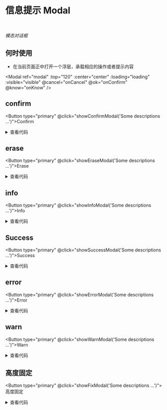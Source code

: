 # 信息提示 Modal

<br/>

*模态对话框*

## 何时使用

- 在当前页面正中打开一个浮层，承载相应的操作或者提示内容

<script setup lang="ts">
import { ref } from 'vue'

const modal = ref()
const center = ref(true)
const loading = ref(false)
const visible = ref(false)
function showConfirmModal (content: string) {
  modal.value.confirm({
    title: 'Do you Want to submit these items ?',
    content: content
  })
  center.value = true
  visible.value = true
}
function showEraseModal (content: string) {
  modal.value.erase({
    title: 'Do you Want to delete these items ?',
    content: content
  })
  center.value = true
  visible.value = true
}
function showInfoModal (content: string) {
  modal.value.info({
    title: 'Do you See these items ?',
    content: content
  })
  center.value = true
  visible.value = true
}
function showSuccessModal (content: string) {
  modal.value.success({
    title: 'Do you See these items ?',
    content: content
  })
  center.value = true
  visible.value = true
}
function showErrorModal (content: string) {
  modal.value.error({
    title: 'Do you See these items ?',
    content: content
  })
  center.value = true
  visible.value = true
}
function showWarnModal (content: string) {
  modal.value.warn({
    title: 'Do you See these items ?',
    content: content
  })
  center.value = true
  visible.value = true
}
function showFixModal (content: string) {
  modal.value.info({
    title: 'Do you See these items ?',
    content: content
  })
  center.value = false
  visible.value = true
}
function onCancel () { // “取消”按钮回调
  visible.value = false
}
function onConfirm () { // “确定”按钮回调
  loading.value = true // 开启加载状态
  setTimeout(() => {
    visible.value = false
    loading.value = false
  }, 500)
}
function onKnow () { // “我知道了”按钮回调
  visible.value = false
}
</script>

<Modal
  ref="modal"
  :top="120"
  :center="center"
  :loading="loading"
  :visible="visible"
  @cancel="onCancel"
  @ok="onConfirm"
  @know="onKnow" />

## confirm

<Button type="primary" @click="showConfirmModal('Some descriptions ...')">Confirm</Button>

<details>
<summary>查看代码</summary>

```vue
<script setup lang="ts">
import { ref } from 'vue'

const modal = ref()
const loading = ref(false)
const visible = ref(false)
function onCancel () { // “取消”按钮回调
  visible.value = false
}
function onConfirm () { // “确定”按钮回调
  loading.value = true // 开启加载状态
  setTimeout(() => {
    visible.value = false
    loading.value = false
  }, 500)
}
</script>
<template>
  <Button type="primary" @click="showConfirmModal('Some descriptions ...')">Confirm</Button>
  <Modal
    ref="modal"
    :loading="loading"
    :visible="visible"
    @cancel="onCancel"
    @ok="onConfirm" />
</template>
```

</details>

## erase

<Button type="primary" @click="showEraseModal('Some descriptions ...')">Erase</Button>

<details>
<summary>查看代码</summary>

```vue
<script setup lang="ts">
import { ref } from 'vue'

const modal = ref()
const loading = ref(false)
const visible = ref(false)
function onCancel () { // “取消”按钮回调
  visible.value = false
}
function onConfirm () { // “确定”按钮回调
  loading.value = true // 开启加载状态
  setTimeout(() => {
    visible.value = false
    loading.value = false
  }, 500)
}
</script>
<template>
  <Button type="primary" @click="showEraseModal('Some descriptions ...')">Erase</Button>
  <Modal
    ref="modal"
    :loading="loading"
    :visible="visible"
    @cancel="onCancel"
    @ok="onConfirm" />
</template>
```

</details>

## info

<Button type="primary" @click="showInfoModal('Some descriptions ...')">Info</Button>

<details>
<summary>查看代码</summary>

```vue
<script setup lang="ts">
import { ref } from 'vue'

const modal = ref()
const visible = ref(false)
function onKnow () { // “我知道了”按钮回调
  visible.value = false
}
</script>
<template>
  <Button type="primary" @click="showInfoModal('Some descriptions ...')">Info</Button>
  <Modal
    ref="modal"
    :visible="visible"
    @know="onKnow" />
</template>
```

</details>

## Success

<Button type="primary" @click="showSuccessModal('Some descriptions ...')">Success</Button>

<details>
<summary>查看代码</summary>

```vue
<script setup lang="ts">
import { ref } from 'vue'

const modal = ref()
const visible = ref(false)
function onKnow () { // “我知道了”按钮回调
  visible.value = false
}
</script>
<template>
  <Button type="primary" @click="showSuccessModal('Some descriptions ...')">Success</Button>
  <Modal
    ref="modal"
    :visible="visible"
    @know="onKnow" />
</template>
```

</details>

## error

<Button type="primary" @click="showErrorModal('Some descriptions ...')">Error</Button>

<details>
<summary>查看代码</summary>

```vue
<script setup lang="ts">
import { ref } from 'vue'

const modal = ref()
const visible = ref(false)
function onKnow () { // “我知道了”按钮回调
  visible.value = false
}
</script>
<template>
  <Button type="primary" @click="showErrorModal('Some descriptions ...')">Error</Button>
  <Modal
    ref="modal"
    :visible="visible"
    @know="onKnow" />
</template>
```

</details>

## warn

<Button type="primary" @click="showWarnModal('Some descriptions ...')">Warn</Button>

<details>
<summary>查看代码</summary>

```vue
<script setup lang="ts">
import { ref } from 'vue'

const modal = ref()
const visible = ref(false)
function onKnow () { // “我知道了”按钮回调
  visible.value = false
}
</script>
<template>
  <Button type="primary" @click="showWarnModal('Some descriptions ...')">Warn</Button>
  <Modal
    ref="modal"
    :visible="visible"
    @know="onKnow" />
</template>
```

</details>

## 高度固定

<Button type="primary" @click="showFixModal('Some descriptions ...')">高度固定</Button>

<details>
<summary>查看代码</summary>

```vue
<script setup lang="ts">
import { ref } from 'vue'

const modal = ref()
const visible = ref(false)
function onKnow () { // “我知道了”按钮回调
  visible.value = false
}
</script>
<template>
  <Button type="primary" @click="showFixModal('Some descriptions ...')">高度固定</Button>
  <Modal
    ref="modal"
    :center="false"
    :top="120"
    :visible="visible"
    @know="onKnow" />
</template>
```

</details>